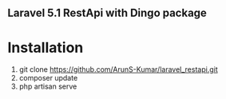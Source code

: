 ## Laravel 5.1 RestApi with Dingo package

# Installation

1. git clone https://github.com/ArunS-Kumar/laravel_restapi.git
2. composer update 
3. php artisan serve

